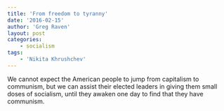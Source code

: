 ```yaml
---
title: 'From freedom to tyranny'
date: '2016-02-15'
author: 'Greg Raven'
layout: post
categories:
    - socialism
tags:
    - 'Nikita Khrushchev'
---
```


We cannot expect the American people to jump from capitalism to communism, but we can assist their elected leaders in giving them small doses of socialism, until they awaken one day to find that they have communism.